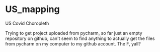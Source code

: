 # US_mapping
US Covid Choropleth

Trying to get project uploaded from pycharm, so far just an empty repository on github, can't seem to find anything to actually get the files from pycharm on my computer to my github account.
The F, yall?
